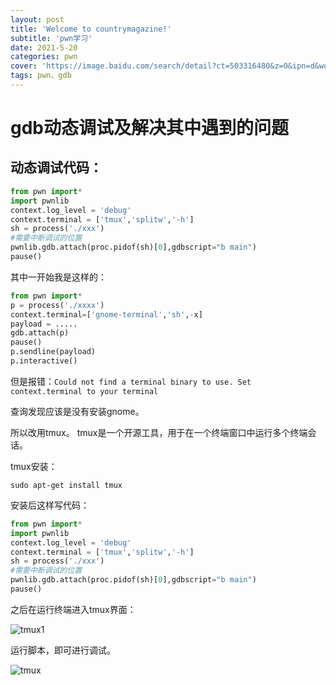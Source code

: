```yaml
---
layout: post
title: 'Welcome to countrymagazine!'
subtitle: 'pwn学习'
date: 2021-5-20
categories: pwn
cover: 'https://image.baidu.com/search/detail?ct=503316480&z=0&ipn=d&word=%E4%BA%94%E6%9C%88%E5%A4%A9&step_word=&hs=0&pn=0&spn=0&di=82280&pi=0&rn=1&tn=baiduimagedetail&is=0%2C0&istype=0&ie=utf-8&oe=utf-8&in=&cl=2&lm=-1&st=undefined&cs=598573778%2C470524785&os=2095335195%2C1332023206&simid=0%2C0&adpicid=0&lpn=0&ln=2932&fr=&fmq=1621524919946_R&fm=&ic=undefined&s=undefined&hd=1&latest=0&copyright=0&se=&sme=&tab=0&width=undefined&height=undefined&face=undefined&ist=&jit=&cg=&bdtype=0&oriquery=&objurl=https%3A%2F%2Fgimg2.baidu.com%2Fimage_search%2Fsrc%3Dhttp%3A%2F%2Fimg.dahepiao.com%2Fuploads%2Fallimg%2F190618%2F93380-1Z61P92254K8.jpg%26refer%3Dhttp%3A%2F%2Fimg.dahepiao.com%26app%3D2002%26size%3Df9999%2C10000%26q%3Da80%26n%3D0%26g%3D0n%26fmt%3Djpeg%3Fsec%3D1624117079%26t%3D5cce1d12ce1211a7c1608eb3733a424c&fromurl=ippr_z2C%24qAzdH3FAzdH3Fooo_z%26e3B1wijrtw5_z%26e3Bv54AzdH3Fgjof8AzdH3Fywgvi7AzdH3Fda8ba08mnlb0d_z%26e3Bip4s&gsm=1&rpstart=0&rpnum=0&islist=&querylist=&force=undefined'
tags: pwn、gdb
---
```


# gdb动态调试及解决其中遇到的问题

## 动态调试代码：

```python
from pwn import*
import pwnlib
context.log_level = 'debug'
context.terminal = ['tmux','splitw','-h']
sh = process('./xxx')
#需要中断调试的位置
pwnlib.gdb.attach(proc.pidof(sh)[0],gdbscript="b main")
pause()

```

其中一开始我是这样的：

```python
from pwn import*  
p = process('./xxxx')  
context.terminal=['gnome-terminal','sh',-x]
payload = .....  
gdb.attach(p)  
pause()  
p.sendline(payload)  
p.interactive()  
```

但是报错：`Could not find a terminal binary to use. Set context.terminal to your terminal`

查询发现应该是没有安装gnome。

所以改用tmux。 tmux是一个开源工具，用于在一个终端窗口中运行多个终端会话。

tmux安装：

```
sudo apt-get install tmux
```

安装后这样写代码：

```python
from pwn import*
import pwnlib
context.log_level = 'debug'
context.terminal = ['tmux','splitw','-h']
sh = process('./xxx')
#需要中断调试的位置
pwnlib.gdb.attach(proc.pidof(sh)[0],gdbscript="b main")
pause()
```

之后在运行终端进入tmux界面：

![tmux1](C:\Users\陈泽培\Desktop\学习用图\tmux1.png)

运行脚本，即可进行调试。

![tmux](C:\Users\陈泽培\Desktop\学习用图\tmux.png)
